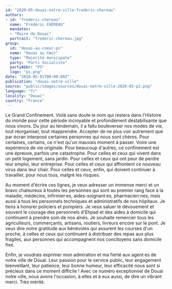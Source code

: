 ```yaml
---
id: "2020-05-douai-notre-ville-frederic-chereau"
authors:
- id: "frederic-chereau"
  name: "Frédéric CHÉREAU"
  mandates: 
  - "Maire de Douai"
  portrait: "frederic-chereau.jpg"
group:
  id: "douai-au-coeur-ps"
  name: "Douai au Cœur"
  type: "Majorité municipale"
  party: "Parti Socialiste"
  partyAbbr: "PS"
  logo: "ps.png"
date: "2020-05-01T00:00:00Z"
publication: "douai-notre-ville"
source: "public/images/sources/douai-notre-ville-2020-05-p2.png"
language: "fr"
locality: "Douai"
country: "France"
---
```


Le Grand Confinement. Voilà sans doute le nom qui restera dans l'Histoire du monde pour cette période incroyable et profondément déstabilisante que nous vivons. Du jour au lendemain, il a fallu bouleverser nos modes de vie, tout réorganiser, tout réapprendre. Accepter de ne plus voir autrement que par écran interposé certaines personnes qui nous sont chères. Pour certaines, certains, ce n'est qu'un mauvais moment à passer. Voire une expérience de vie originale. Pour beaucoup d'autres, ce confinement est une épreuve, parfois une catastrophe. Pour celles et ceux qui vivent dans un petit logement, sans jardin. Pour celles et ceux qui ont peur de perdre leur emploi, leur entreprise. Pour celles et ceux qui affrontent ce nouveau virus dans leur chair. Pour celles et ceux, enfin, qui doivent continuer à travailler, pour nous tous, malgré les risques.

Au moment d'écrire ces lignes, je veux adresser un immense merci et un bravo chaleureux à toutes les personnes qui sont au premier rang face à la maladie, médecins, infirmier·es, aides-soignant·es, pharmacien·nes, mais aussi à tous les personnels techniques et administratifs de nos hôpitaux. Je tiens à honorer policiers et pompiers. Je veux saluer le dévouement et souvent le courage des personnels d'Ehpad et des aides à domicile qui continuent à prendre soin de nos aînés. Je souhaite remercier tous les agriculteurs, commerçants, artisans, routiers, livreurs encore sur le pont. Je veux dire notre gratitude aux bénévoles qui assurent les courses d'un proche, à celles et ceux qui continuent à distribuer des repas aux plus fragiles, aux personnes qui accompagnent nos concitoyens sans domicile fixe.

Enfin, je voudrais exprimer mon admiration et ma fierté aux agent·es de notre ville de Douai. Leur passion pour le service public, leur engagement bienveillant, leur patience, leur bonne humeur, leur efficacité nous sont si précieux dans ce moment difficile ! Avec ce numéro exceptionnel de Douai notre ville, nous avons l'occasion, à elles et à eux aussi, de dire un vibrant merci. Très mérité.
